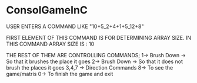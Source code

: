 # ConsolGameInC

USER ENTERS A COMMAND LIKE "10+5_2+4+1+5_12+8" 

FIRST ELEMENT OF THIS COMMAND IS FOR DETERMINING ARRAY SIZE. IN THIS COMMAND ARRAY SIZE IS : 10

THE REST OF THEM ARE CONTROLLING COMMANDS;
1-> Brush Down -> So that it brushes the place it goes
2-> Brush Down -> So that it does not brush the places it goes
3,4,7 -> Direction Commands
8-> To see the game/matris
0-> To finish the game and exit
